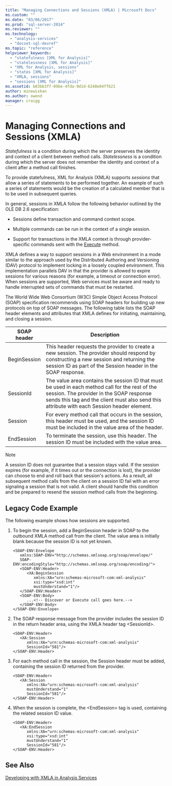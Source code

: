 ```yaml
---
title: "Managing Connections and Sessions (XMLA) | Microsoft Docs"
ms.custom: ""
ms.date: "03/06/2017"
ms.prod: "sql-server-2014"
ms.reviewer: ""
ms.technology: 
  - "analysis-services"
  - "docset-sql-devref"
ms.topic: "reference"
helpviewer_keywords: 
  - "statefulness [XML for Analysis]"
  - "statelessness [XML for Analysis]"
  - "XML for Analysis, sessions"
  - "states [XML for Analysis]"
  - "XMLA, sessions"
  - "sessions [XML for Analysis]"
ms.assetid: b83bb3ff-09be-4fda-9d1d-6248e04ffb21
author: minewiskan
ms.author: owend
manager: craigg
---
```

# Managing Connections and Sessions (XMLA)
  *Statefulness* is a condition during which the server preserves the identity and context of a client between method calls. *Statelessness* is a condition during which the server does not remember the identity and context of a client after a method call finishes.  
  
 To provide statefulness, XML for Analysis (XMLA) supports *sessions* that allow a series of statements to be performed together. An example of such a series of statements would be the creation of a calculated member that is to be used in subsequent queries.  
  
 In general, sessions in XMLA follow the following behavior outlined by the OLE DB 2.6 specification:  
  
-   Sessions define transaction and command context scope.  
  
-   Multiple commands can be run in the context of a single session.  
  
-   Support for transactions in the XMLA context is through provider-specific commands sent with the [Execute](../xmla/xml-elements-methods-execute.md) method.  
  
 XMLA defines a way to support sessions in a Web environment in a mode similar to the approach used by the Distributed Authoring and Versioning (DAV) protocol to implement locking in a loosely coupled environment. This implementation parallels DAV in that the provider is allowed to expire sessions for various reasons (for example, a timeout or connection error). When sessions are supported, Web services must be aware and ready to handle interrupted sets of commands that must be restarted.  
  
 The World Wide Web Consortium (W3C) Simple Object Access Protocol (SOAP) specification recommends using SOAP headers for building up new protocols on top of SOAP messages. The following table lists the SOAP header elements and attributes that XMLA defines for initiating, maintaining, and closing a session.  
  
|SOAP header|Description|  
|-----------------|-----------------|  
|BeginSession|This header requests the provider to create a new session. The provider should respond by constructing a new session and returning the session ID as part of the Session header in the SOAP response.|  
|SessionId|The value area contains the session ID that must be used in each method call for the rest of the session. The provider in the SOAP response sends this tag and the client must also send this attribute with each Session header element.|  
|Session|For every method call that occurs in the session, this header must be used, and the session ID must be included in the value area of the header.|  
|EndSession|To terminate the session, use this header. The session ID must be included with the value area.|  
  
> [!NOTE]  
>  A session ID does not guarantee that a session stays valid. If the session expires (for example, if it times out or the connection is lost), the provider can choose to end and roll back that session's actions. As a result, all subsequent method calls from the client on a session ID fail with an error signaling a session that is not valid. A client should handle this condition and be prepared to resend the session method calls from the beginning.  
  
## Legacy Code Example  
 The following example shows how sessions are supported.  
  
1.  To begin the session, add a BeginSession header in SOAP to the outbound XMLA method call from the client. The value area is initially blank because the session ID is not yet known.  
  
    ```  
    <SOAP-ENV:Envelope  
       xmlns:SOAP-ENV="http://schemas.xmlsoap.org/soap/envelope/"  
       SOAP-ENV:encodingStyle="http://schemas.xmlsoap.org/soap/encoding/">  
       <SOAP-ENV:Header>  
          <XA:BeginSession  
             xmlns:XA="urn:schemas-microsoft-com:xml-analysis"  
             xsi:type="xsd:int"  
             mustUnderstand="1"/>  
       </SOAP-ENV:Header>  
       <SOAP-ENV:Body>  
          ...<!-- Discover or Execute call goes here.-->  
       </SOAP-ENV:Body>  
    </SOAP-ENV:Envelope>  
    ```  
  
2.  The SOAP response message from the provider includes the session ID in the return header area, using the XMLA header tag \<SessionId>.  
  
    ```  
    <SOAP-ENV:Header>  
       <XA:Session  
          xmlns:XA="urn:schemas-microsoft-com:xml-analysis"  
          SessionId="581"/>  
    </SOAP-ENV:Header>  
    ```  
  
3.  For each method call in the session, the Session header must be added, containing the session ID returned from the provider.  
  
    ```  
    <SOAP-ENV:Header>  
       <XA:Session  
          xmlns:XA="urn:schemas-microsoft-com:xml-analysis"  
          mustUnderstand="1"  
          SessionId="581"/>  
    </SOAP-ENV:Header>  
    ```  
  
4.  When the session is complete, the \<EndSession> tag is used, containing the related session ID value.  
  
    ```  
    <SOAP-ENV:Header>  
       <XA:EndSession  
          xmlns:XA="urn:schemas-microsoft-com:xml-analysis"  
          xsi:type="xsd:int"  
          mustUnderstand="1"  
          SessionId="581"/>  
    </SOAP-ENV:Header>  
    ```  
  
## See Also  
 [Developing with XMLA in Analysis Services](developing-with-xmla-in-analysis-services.md)  
  
  

